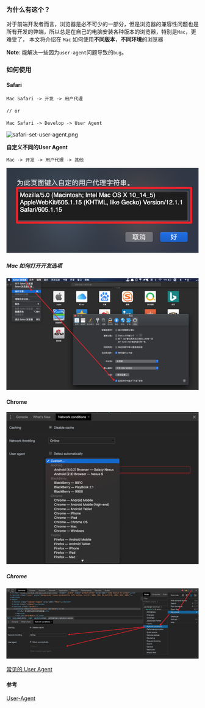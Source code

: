 ### 为什么有这个？

对于前端开发者而言，浏览器是必不可少的一部分，但是浏览器的兼容性问题也是所有开发的弊端，所以总是在自己的电脑安装各种版本的浏览器，特别是`Mac`，更难受了， 本文将介绍在 `Mac` 如何使用**不同版本**，**不同环境**的浏览器

**Note**: 能解决一些因为`user-agent`问题导致的`bug`。

### 如何使用

#### Safari

```
Mac Safari -> 开发 -> 用户代理

// or

Mac Safari -> Develop -> User Agent
```

![safari-set-user-agent.png](./images/safari-set-user-agent.png)

**自定义不同的User Agent**

```
Mac -> 开发 -> 用户代理 -> 其他
```

![user-agent-setting.png](./images/safari-user-agent-setting.png)

##### Mac 如何打开开发选项

![safari-develop.png](./images/safari-develop.png)

#### Chrome

![chrome-set-user-agent.png](./images/chrome-set-user-agent.png)

##### Chrome

![chrome-user-agent-setting.png](./images/chrome-user-agent-setting.png)

[常见的 User Agent](notes/debugger/browser-user-agent.md)

#### 参考

[User-Agent](https://developer.mozilla.org/zh-CN/docs/Web/HTTP/Headers/User-Agent)

